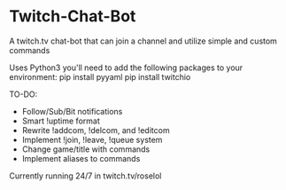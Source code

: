 # Twitch-Chat-Bot
A twitch.tv chat-bot that can join a channel and utilize simple and custom commands

Uses Python3
you'll need to add the following packages to your environment:
  pip install pyyaml
  pip install twitchio
   
  
  TO-DO:
  - Follow/Sub/Bit notifications
  - Smart !uptime format
  - Rewrite !addcom, !delcom, and !editcom
  - Implement !join, !leave, !queue system
  - Change game/title with commands
  - Implement aliases to commands


Currently running 24/7 in twitch.tv/roselol
